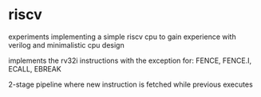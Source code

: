 # riscv
experiments implementing a simple riscv cpu to gain experience with verilog and minimalistic cpu design

implements the rv32i instructions with the exception for: FENCE, FENCE.I, ECALL, EBREAK

2-stage pipeline where new instruction is fetched while previous executes
